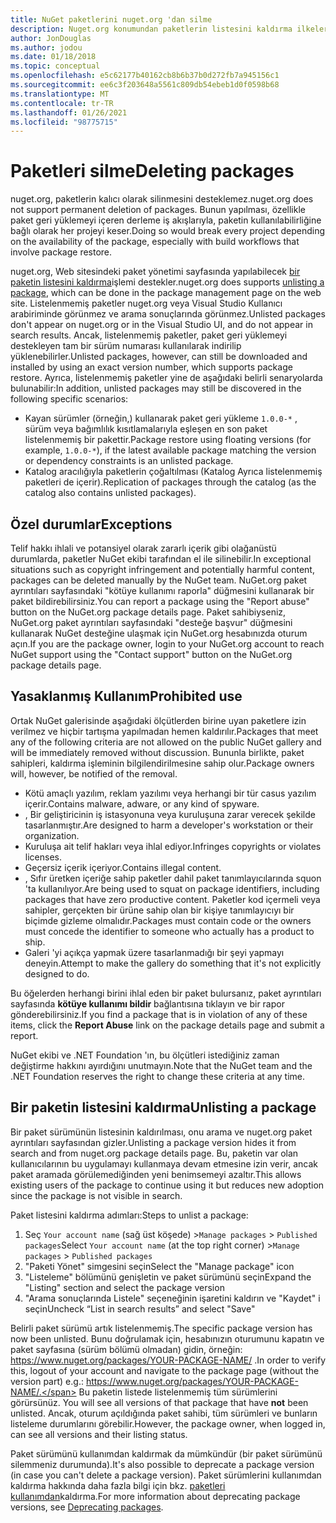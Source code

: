 ```yaml
---
title: NuGet paketlerini nuget.org 'dan silme
description: Nuget.org konumundan paketlerin listesini kaldırma ilkeleri paketlerin diğer ilkeleri ihlal ettiği durumlar dışında kalıcı silme desteklenmez.
author: JonDouglas
ms.author: jodou
ms.date: 01/18/2018
ms.topic: conceptual
ms.openlocfilehash: e5c62177b40162cb8b6b37b0d272fb7a945156c1
ms.sourcegitcommit: ee6c3f203648a5561c809db54ebeb1d0f0598b68
ms.translationtype: MT
ms.contentlocale: tr-TR
ms.lasthandoff: 01/26/2021
ms.locfileid: "98775715"
---
```

# <a name="deleting-packages"></a><span data-ttu-id="52252-103">Paketleri silme</span><span class="sxs-lookup"><span data-stu-id="52252-103">Deleting packages</span></span>

<span data-ttu-id="52252-104">nuget.org, paketlerin kalıcı olarak silinmesini desteklemez.</span><span class="sxs-lookup"><span data-stu-id="52252-104">nuget.org does not support permanent deletion of packages.</span></span> <span data-ttu-id="52252-105">Bunun yapılması, özellikle paket geri yüklemeyi içeren derleme iş akışlarıyla, paketin kullanılabilirliğine bağlı olarak her projeyi keser.</span><span class="sxs-lookup"><span data-stu-id="52252-105">Doing so would break every project depending on the availability of the package, especially with build workflows that involve package restore.</span></span>

<span data-ttu-id="52252-106">nuget.org, Web sitesindeki paket yönetimi sayfasında yapılabilecek [bir paketin listesini kaldırma](#unlisting-a-package)işlemi destekler.</span><span class="sxs-lookup"><span data-stu-id="52252-106">nuget.org does supports [unlisting a package](#unlisting-a-package), which can be done in the package management page on the web site.</span></span> <span data-ttu-id="52252-107">Listelenmemiş paketler nuget.org veya Visual Studio Kullanıcı arabiriminde görünmez ve arama sonuçlarında görünmez.</span><span class="sxs-lookup"><span data-stu-id="52252-107">Unlisted packages don't appear on nuget.org or in the Visual Studio UI, and do not appear in search results.</span></span> <span data-ttu-id="52252-108">Ancak, listelenmemiş paketler, paket geri yüklemeyi destekleyen tam bir sürüm numarası kullanılarak indirilip yüklenebilirler.</span><span class="sxs-lookup"><span data-stu-id="52252-108">Unlisted packages, however, can still be downloaded and installed by using an exact version number, which supports package restore.</span></span> <span data-ttu-id="52252-109">Ayrıca, listelenmemiş paketler yine de aşağıdaki belirli senaryolarda bulunabilir:</span><span class="sxs-lookup"><span data-stu-id="52252-109">In addition, unlisted packages may still be discovered in the following specific scenarios:</span></span>

- <span data-ttu-id="52252-110">Kayan sürümler (örneğin,) kullanarak paket geri yükleme `1.0.0-*` , sürüm veya bağımlılık kısıtlamalarıyla eşleşen en son paket listelenmemiş bir pakettir.</span><span class="sxs-lookup"><span data-stu-id="52252-110">Package restore using floating versions (for example, `1.0.0-*`), if the latest available package matching the version or dependency constraints is an unlisted package.</span></span>
- <span data-ttu-id="52252-111">Katalog aracılığıyla paketlerin çoğaltılması (Katalog Ayrıca listelenmemiş paketleri de içerir).</span><span class="sxs-lookup"><span data-stu-id="52252-111">Replication of packages through the catalog (as the catalog also contains unlisted packages).</span></span>

## <a name="exceptions"></a><span data-ttu-id="52252-112">Özel durumlar</span><span class="sxs-lookup"><span data-stu-id="52252-112">Exceptions</span></span>

<span data-ttu-id="52252-113">Telif hakkı ihlali ve potansiyel olarak zararlı içerik gibi olağanüstü durumlarda, paketler NuGet ekibi tarafından el ile silinebilir.</span><span class="sxs-lookup"><span data-stu-id="52252-113">In exceptional situations such as copyright infringement and potentially harmful content, packages can be deleted manually by the NuGet team.</span></span> <span data-ttu-id="52252-114">NuGet.org paket ayrıntıları sayfasındaki "kötüye kullanımı raporla" düğmesini kullanarak bir paket bildirebilirsiniz.</span><span class="sxs-lookup"><span data-stu-id="52252-114">You can report a package using the "Report abuse" button on the NuGet.org package details page.</span></span> <span data-ttu-id="52252-115">Paket sahibiyseniz, NuGet.org paket ayrıntıları sayfasındaki "desteğe başvur" düğmesini kullanarak NuGet desteğine ulaşmak için NuGet.org hesabınızda oturum açın.</span><span class="sxs-lookup"><span data-stu-id="52252-115">If you are the package owner, login to your NuGet.org account to reach NuGet support using the "Contact support" button on the NuGet.org package details page.</span></span>

## <a name="prohibited-use"></a><span data-ttu-id="52252-116">Yasaklanmış Kullanım</span><span class="sxs-lookup"><span data-stu-id="52252-116">Prohibited use</span></span>

<span data-ttu-id="52252-117">Ortak NuGet galerisinde aşağıdaki ölçütlerden birine uyan paketlere izin verilmez ve hiçbir tartışma yapılmadan hemen kaldırılır.</span><span class="sxs-lookup"><span data-stu-id="52252-117">Packages that meet any of the following criteria are not allowed on the public NuGet gallery and will be immediately removed without discussion.</span></span> <span data-ttu-id="52252-118">Bununla birlikte, paket sahipleri, kaldırma işleminin bilgilendirilmesine sahip olur.</span><span class="sxs-lookup"><span data-stu-id="52252-118">Package owners will, however, be notified of the removal.</span></span>

- <span data-ttu-id="52252-119">Kötü amaçlı yazılım, reklam yazılımı veya herhangi bir tür casus yazılım içerir.</span><span class="sxs-lookup"><span data-stu-id="52252-119">Contains malware, adware, or any kind of spyware.</span></span>
- <span data-ttu-id="52252-120">, Bir geliştiricinin iş istasyonuna veya kuruluşuna zarar verecek şekilde tasarlanmıştır.</span><span class="sxs-lookup"><span data-stu-id="52252-120">Are designed to harm a developer's workstation or their organization.</span></span>
- <span data-ttu-id="52252-121">Kuruluşa ait telif hakları veya ihlal ediyor.</span><span class="sxs-lookup"><span data-stu-id="52252-121">Infringes copyrights or violates licenses.</span></span>
- <span data-ttu-id="52252-122">Geçersiz içerik içeriyor.</span><span class="sxs-lookup"><span data-stu-id="52252-122">Contains illegal content.</span></span>
- <span data-ttu-id="52252-123">, Sıfır üretken içeriğe sahip paketler dahil paket tanımlayıcılarında squon 'ta kullanılıyor.</span><span class="sxs-lookup"><span data-stu-id="52252-123">Are being used to squat on package identifiers, including packages that have zero productive content.</span></span> <span data-ttu-id="52252-124">Paketler kod içermeli veya sahipler, gerçekten bir ürüne sahip olan bir kişiye tanımlayıcıyı bir biçimde gizleme olmalıdır.</span><span class="sxs-lookup"><span data-stu-id="52252-124">Packages must contain code or the owners must concede the identifier to someone who actually has a product to ship.</span></span>
- <span data-ttu-id="52252-125">Galeri 'yi açıkça yapmak üzere tasarlanmadığı bir şeyi yapmayı deneyin.</span><span class="sxs-lookup"><span data-stu-id="52252-125">Attempt to make the gallery do something that it's not explicitly designed to do.</span></span>

<span data-ttu-id="52252-126">Bu öğelerden herhangi birini ihlal eden bir paket bulursanız, paket ayrıntıları sayfasında **kötüye kullanımı bildir** bağlantısına tıklayın ve bir rapor gönderebilirsiniz.</span><span class="sxs-lookup"><span data-stu-id="52252-126">If you find a package that is in violation of any of these items, click the **Report Abuse** link on the package details page and submit a report.</span></span>

<span data-ttu-id="52252-127">NuGet ekibi ve .NET Foundation 'ın, bu ölçütleri istediğiniz zaman değiştirme hakkını ayırdığını unutmayın.</span><span class="sxs-lookup"><span data-stu-id="52252-127">Note that the NuGet team and the .NET Foundation reserves the right to change these criteria at any time.</span></span>

## <a name="unlisting-a-package"></a><span data-ttu-id="52252-128">Bir paketin listesini kaldırma</span><span class="sxs-lookup"><span data-stu-id="52252-128">Unlisting a package</span></span>
<span data-ttu-id="52252-129">Bir paket sürümünün listesinin kaldırılması, onu arama ve nuget.org paket ayrıntıları sayfasından gizler.</span><span class="sxs-lookup"><span data-stu-id="52252-129">Unlisting a package version hides it from search and from nuget.org package details page.</span></span> <span data-ttu-id="52252-130">Bu, paketin var olan kullanıcılarının bu uygulamayı kullanmaya devam etmesine izin verir, ancak paket aramada görülemediğinden yeni benimsemeyi azaltır.</span><span class="sxs-lookup"><span data-stu-id="52252-130">This allows existing users of the package to continue using it but reduces new adoption since the package is not visible in search.</span></span>

<span data-ttu-id="52252-131">Paket listesini kaldırma adımları:</span><span class="sxs-lookup"><span data-stu-id="52252-131">Steps to unlist a package:</span></span>

1. <span data-ttu-id="52252-132">Seç `Your account name` (sağ üst köşede) >`Manage packages` > `Published packages`</span><span class="sxs-lookup"><span data-stu-id="52252-132">Select `Your account name` (at the top right corner) >`Manage packages` > `Published packages`</span></span>
1. <span data-ttu-id="52252-133">"Paketi Yönet" simgesini seçin</span><span class="sxs-lookup"><span data-stu-id="52252-133">Select the "Manage package" icon</span></span>
1. <span data-ttu-id="52252-134">"Listeleme" bölümünü genişletin ve paket sürümünü seçin</span><span class="sxs-lookup"><span data-stu-id="52252-134">Expand the "Listing" section and select the package version</span></span>
1. <span data-ttu-id="52252-135">"Arama sonuçlarında Listele" seçeneğinin işaretini kaldırın ve "Kaydet" i seçin</span><span class="sxs-lookup"><span data-stu-id="52252-135">Uncheck “List in search results” and select "Save"</span></span>

<span data-ttu-id="52252-136">Belirli paket sürümü artık listelenmemiş.</span><span class="sxs-lookup"><span data-stu-id="52252-136">The specific package version has now been unlisted.</span></span> <span data-ttu-id="52252-137">Bunu doğrulamak için, hesabınızın oturumunu kapatın ve paket sayfasına (sürüm bölümü olmadan) gidin, örneğin: https://www.nuget.org/packages/YOUR-PACKAGE-NAME/ .</span><span class="sxs-lookup"><span data-stu-id="52252-137">In order to verify this, logout of your account and navigate to the package page (without the version part) e.g.: https://www.nuget.org/packages/YOUR-PACKAGE-NAME/.</span></span> <span data-ttu-id="52252-138">Bu paketin listede listelenmemiş tüm sürümlerini görürsünüz. </span><span class="sxs-lookup"><span data-stu-id="52252-138">You will see all versions of that package that have **not** been unlisted.</span></span> <span data-ttu-id="52252-139">Ancak, oturum açıldığında paket sahibi, tüm sürümleri ve bunların listeleme durumlarını görebilir.</span><span class="sxs-lookup"><span data-stu-id="52252-139">However, the package owner, when logged in, can see all versions and their listing status.</span></span>

<span data-ttu-id="52252-140">Paket sürümünü kullanımdan kaldırmak da mümkündür (bir paket sürümünü silemmeniz durumunda).</span><span class="sxs-lookup"><span data-stu-id="52252-140">It's also possible to deprecate a package version (in case you can't delete a package version).</span></span> <span data-ttu-id="52252-141">Paket sürümlerini kullanımdan kaldırma hakkında daha fazla bilgi için bkz. [paketleri kullanımdan](../deprecate-packages.md)kaldırma.</span><span class="sxs-lookup"><span data-stu-id="52252-141">For more information about deprecating package versions, see [Deprecating packages](../deprecate-packages.md).</span></span>
